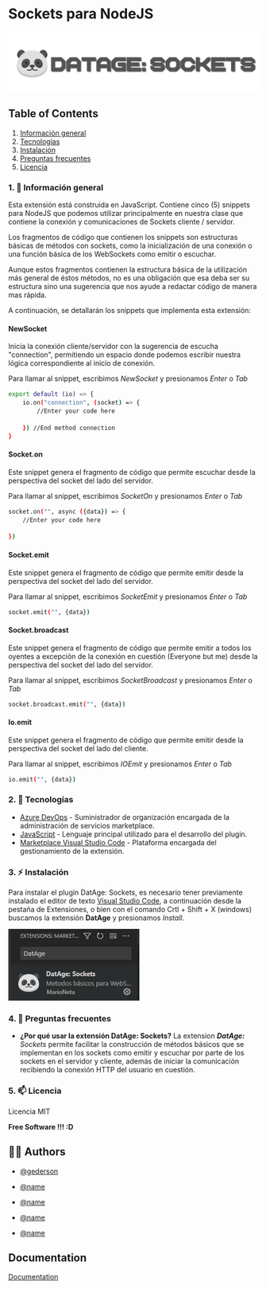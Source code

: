 # Sockets para NodeJS

[![DatAge](https://raw.githubusercontent.com/GedersonG/socket-extension/main/img/Adjust-logo.png)](https://datage-production.up.railway.app/)

## Table of Contents
1. [Información general](#1--información-general)
2. [Tecnologías](#2--tecnologías)
3. [Instalación](#3-%EF%B8%8F-instalación)
4. [Preguntas frecuentes](#4--preguntas-frecuentes)
5. [Licencia](#5--licencia)

### 1. 🤔 Información general

Esta extensión está construida en JavaScript. Contiene cinco (5) snippets para NodeJS que podemos utilizar principalmente en nuestra clase que contiene la conexión y comunicaciones de Sockets cliente / servidor.

Los fragmentos de código que contienen los snippets son estructuras básicas de métodos con sockets, como la inicialización de una conexión o una función básica de los WebSockets como emitir o escuchar.

Aunque estos fragmentos contienen la estructura básica de la utilización más general de éstos métodos, no es una obligación que esa deba ser su estructura sino una sugerencia que nos ayude a redactar código de manera mas rápida.

A continuación, se detallarán los snippets que implementa esta extensión:

#### NewSocket

Inicia la conexión cliente/servidor con la sugerencia de escucha "connection", permitiendo un espacio donde podemos escribir nuestra lógica correspondiente al inicio de conexión.

Para llamar al snippet, escribimos _NewSocket_ y presionamos _Enter_ o _Tab_

```sh
export default (io) => {
    io.on("connection", (socket) => {
        //Enter your code here

    }) //End method connection
}
```

#### Socket.on

Este snippet genera el fragmento de código que permite escuchar desde la perspectiva del socket del lado del servidor.

Para llamar al snippet, escribimos _SocketOn_ y presionamos _Enter_ o _Tab_

```sh
socket.on("", async ({data}) => {
    //Enter your code here

})
```

#### Socket.emit

Este snippet genera el fragmento de código que permite emitir desde la perspectiva del socket del lado del servidor.

Para llamar al snippet, escribimos _SocketEmit_ y presionamos _Enter_ o _Tab_

```sh
socket.emit("", {data})
```

#### Socket.broadcast

Este snippet genera el fragmento de código que permite emitir a todos los oyentes a excepción de la conexión en cuestión (Everyone but me) desde la perspectiva del socket del lado del servidor.

Para llamar al snippet, escribimos _SocketBroadcast_ y presionamos _Enter_ o _Tab_

```sh
socket.broadcast.emit("", {data})
```

#### Io.emit

Este snippet genera el fragmento de código que permite emitir desde la perspectiva del socket del lado del cliente.

Para llamar al snippet, escribimos _IOEmit_ y presionamos _Enter_ o _Tab_

```sh
io.emit("", {data})
```

### 2. 🔗 Tecnologías

- [Azure DevOps](https://azure.microsoft.com/es-es/products/devops) - Suministrador de organización encargada de la administración de servicios marketplace.
- [JavaScript](https://www.javascript.com/) - Lenguaje principal utilizado para el desarrollo del plugin.
- [Marketplace Visual Studio Code](https://marketplace.visualstudio.com/vscode) - Plataforma encargada del gestionamiento de la extensión.

### 3. ⚡️ Instalación

Para instalar el plugin DatAge: Sockets, es necesario tener previamente instalado el editor de texto [Visual Studio Code](https://code.visualstudio.com/), a continuación desde la pestaña de Extensiones, o bien con el comando Crtl + Shift + X (windows) buscamos la extensión **DatAge** y presionamos _Install_.

![Extensión sockets - DatAge](https://raw.githubusercontent.com/GedersonG/socket-extension/main/img/extension-datage.PNG)

### 4. 💬 Preguntas frecuentes

- **¿Por qué usar la extensión DatAge: Sockets?**
    La extension _**DatAge:** Sockets_ permite facilitar la construcción de métodos básicos que se implementan en los sockets como emitir y escuchar por parte de los sockets en el servidor y cliente, además de iniciar la comunicación recibiendo la conexión HTTP del usuario en cuestión.

### 5. 📫 Licencia

Licencia MIT

**Free Software !!! :D**

## 👯‍♀️ Authors

- [@gederson](https://www.github.com/https://github.com/GedersonG)

- [@name](https://www.github.com/https://github.com/name)

- [@name](https://www.github.com/https://github.com/name)

- [@name](https://www.github.com/https://github.com/name)

- [@name](https://www.github.com/https://github.com/name)

## Documentation

[Documentation](https://docs.google.com/document/d/1gewPhSp0FSilMlkJxB-aGiw4JRkLItmUHs6Aegr1xIM/edit?usp=sharing)
